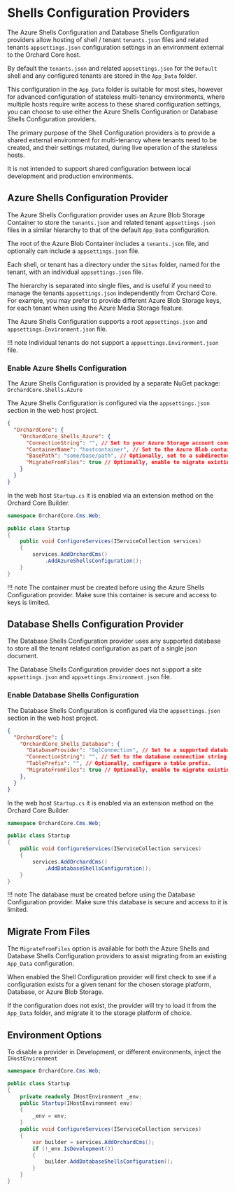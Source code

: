 # Shells Configuration Providers

The Azure Shells Configuration and Database Shells Configuration providers allow hosting of shell / tenant 
`tenants.json` files and related tenants `appsettings.json` configuration settings in an environment external to the Orchard Core host.

By default the `tenants.json` and related `appsettings.json` for the `Default` shell and any configured tenants
are stored in the `App_Data` folder.

This configuration in the `App_Data` folder is suitable for most sites, however for advanced configuration
of stateless multi-tenancy environments, where multiple hosts require write access to these shared configuration settings,
you can choose to use either the Azure Shells Configuration or Database Shells Configuration providers.

The primary purpose of the Shell Configuration providers is to provide a shared external environment for multi-tenancy
where tenants need to be created, and their settings mutated, during live operation of the stateless hosts.

It is not intended to support shared configuration between local development and production environments.

## Azure Shells Configuration Provider

The Azure Shells Configuration provider uses an Azure Blob Storage Container to store the `tenants.json` and related tenant `appsettings.json` 
files in a similar hierarchy to that of the default `App_Data` configuration.

The root of the Azure Blob Container includes a `tenants.json` file, and optionally can include a `appsettings.json` file.

Each shell, or tenant has a directory under the `Sites` folder, named for the tenant, with an individual `appsettings.json` file.

The hierarchy is separated into single files, and is useful if you need to manage the tenants `appsettings.json` independently from Orchard Core.
For example, you may prefer to provide different Azure Blob Storage keys, for each tenant when using the Azure Media Storage feature.

The Azure Shells Configuration supports a root `appsettings.json` and `appsettings.Environment.json` file.

!!! note
    Individual tenants do not support a `appsettings.Environment.json` file.

### Enable Azure Shells Configuration

The Azure Shells Configuration is provided by a separate NuGet package: `OrchardCore.Shells.Azure`

The Azure Shells Configuration is configured via the `appsettings.json` section in the web host project.

``` json
{
  "OrchardCore": {
    "OrchardCore_Shells_Azure": {
      "ConnectionString": "", // Set to your Azure Storage account connection string.
      "ContainerName": "hostcontainer", // Set to the Azure Blob container name.
      "BasePath": "some/base/path", // Optionally, set to a subdirectory inside your container.
      "MigrateFromFiles": true // Optionally, enable to migrate existing App_Data files to Blob automatically.
    }
  }
}
```

In the web host `Startup.cs` it is enabled via an extension method on the Orchard Core Builder.

``` csharp
namespace OrchardCore.Cms.Web;

public class Startup
{
    public void ConfigureServices(IServiceCollection services)
    {
        services.AddOrchardCms()
            .AddAzureShellsConfiguration();
    }
}
```

!!! note
    The container must be created before using the Azure Shells Configuration provider.
    Make sure this container is secure and access to keys is limited.

## Database Shells Configuration Provider

The Database Shells Configuration provider uses any supported database to store all the tenant related configuration
as part of a single json document.

The Database Shells Configuration provider does not support a site `appsettings.json` and `appsettings.Environment.json` file.

### Enable Database Shells Configuration

The Database Shells Configuration is configured via the `appsettings.json` section in the web host project.

``` json
{
  "OrchardCore": {
    "OrchardCore_Shells_Database": {
      "DatabaseProvider": "SqlConnection", // Set to a supported database provider.
      "ConnectionString": "", // Set to the database connection string.
      "TablePrefix": "", // Optionally, configure a table prefix.
      "MigrateFromFiles": true // Optionally, enable to migrate existing App_Data files to Database automatically.
    },
  }
}
```

In the web host `Startup.cs` it is enabled via an extension method on the Orchard Core Builder.

``` csharp
namespace OrchardCore.Cms.Web;

public class Startup
{
    public void ConfigureServices(IServiceCollection services)
    {
        services.AddOrchardCms()
            .AddDatabaseShellsConfiguration();
    }
}
```

!!! note
    The database must be created before using the Database Configuration provider.
    Make sure this database is secure and access to it is limited.

## Migrate From Files

The `MigrateFromFiles` option is available for both the Azure Shells and Database Shells Configuration providers
to assist migrating from an existing `App_Data` configuration.

When enabled the Shell Configuration provider will first check to see if a configuration exists for a given tenant
for the chosen storage platform, Database, or Azure Blob Storage.

If the configuration does not exist, the provider will try to load it from the `App_Data` folder, 
and migrate it to the storage platform of choice.

## Environment Options

To disable a provider in Development, or different environments, inject the `IHostEnvironment` 

``` csharp
namespace OrchardCore.Cms.Web;

public class Startup
{
    private readonly IHostEnvironment _env;
    public Startup(IHostEnvironment env)
    {
        _env = env;
    }
    public void ConfigureServices(IServiceCollection services)
    {
        var builder = services.AddOrchardCms();
        if (!_env.IsDevelopment())
        {
            builder.AddDatabaseShellsConfiguration();
        }
    }
}
```
